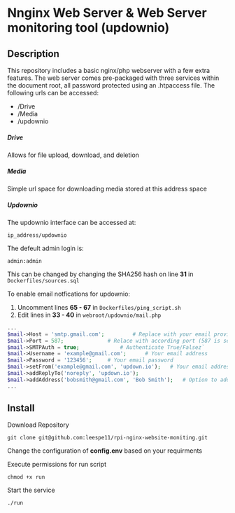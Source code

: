 # Nnginx Web Server & Web Server monitoring tool (updownio)
## Description
This repository includes a basic nginx/php webserver with a few extra features. The web server comes pre-packaged with three services within the document root, all password protected using an .htpaccess file. The following urls can be accessed:
- /Drive
- /Media
- /updownio

##### Drive
Allows for file upload, download, and deletion
##### Media
Simple url space for downloading media stored at this address space 
##### Updownio
The updownio interface can be accessed at:
```
ip_address/updownio
```
The defeult admin login is:
```
admin:admin
```
This can be changed by changing the SHA256 hash on line **31** in `Dockerfiles/sources.sql`

To enable email notfications for updownio:
1. Uncomment lines **65 - 67** in `Dockerfiles/ping_script.sh`
2. Edit lines in **33 - 40** in `webroot/updownio/mail.php`
```PHP
...
$mail->Host = 'smtp.gmail.com';			# Replace with your email providers outgoing smpt server
$mail->Port = 587;				# Relace with according port (587 is secure) 
$mail->SMTPAuth = true;				# Authenticate True/Falsez`
$mail->Username = 'example@gmail.com';		# Your email address 
$mail->Password = '123456';		# Your email password
$mail->setFrom('example@gmail.com', 'updown.io');	# Your email address and email 'name' (e.g: 'bob@gmail.com', 'Bob Smith')
$mail->addReplyTo('noreply', 'updown.io');				
$mail->addAddress('bobsmith@gmail.com', 'Bob Smith');	# Option to add more addresses
...
```
## Install
Download Repository
```
git clone git@github.com:leespe11/rpi-nginx-website-moniting.git
````
Change the configuration of **config.env** based on your requirments 

Execute permissions for run script
```
chmod +x run
```
Start the service
```
./run
```
